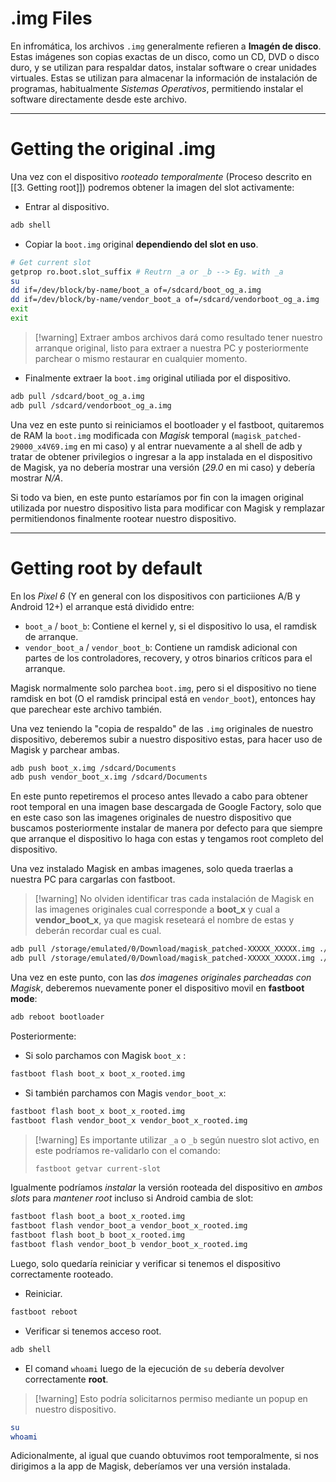 # .img Files

En infromática, los archivos `.img` generalmente refieren a **Imagén de disco**. Estas imágenes son copias exactas de un disco, como un CD, DVD o disco duro, y se utilizan para respaldar datos, instalar software o crear unidades virtuales. Estas se utilizan para almacenar la información de instalación de programas, habitualmente *Sistemas Operativos*, permitiendo instalar el software directamente desde este archivo.

----
# Getting the original .img

Una vez con el dispositivo *rooteado temporalmente* (Proceso descrito en [[3. Getting root]]) podremos obtener la imagen del slot activamente:

- Entrar al dispositivo.
```bash
adb shell
```

 - Copiar la `boot.img` original **dependiendo del slot en uso**.
```bash
# Get current slot
getprop ro.boot.slot_suffix # Reutrn _a or _b --> Eg. with _a
su
dd if=/dev/block/by-name/boot_a of=/sdcard/boot_og_a.img
dd if=/dev/block/by-name/vendor_boot_a of=/sdcard/vendorboot_og_a.img
exit
exit
```

> [!warning] Extraer ambos archivos dará como resultado tener nuestro arranque original, listo para extraer a nuestra PC y posteriormente parchear o mismo restaurar en cualquier momento.

- Finalmente extraer la `boot.img` original utiliada por el dispositivo.
```bash
adb pull /sdcard/boot_og_a.img
adb pull /sdcard/vendorboot_og_a.img
```

Una vez en este punto si reiniciamos el bootloader y el fastboot, quitaremos de RAM la `boot.img` modificada con *Magisk* temporal (`magisk_patched-29000_x4V69.img` en mi caso) y al entrar nuevamente a al shell de adb y tratar de obtener privilegios o ingresar a la app instalada en el dispositivo de Magisk, ya no debería mostrar una versión (*29.0* en mi caso) y debería mostrar *N/A*.

Si todo va bien, en este punto estaríamos por fin con la imagen original utilizada por nuestro dispositivo lista para modificar con Magisk y remplazar permitiendonos finalmente rootear nuestro dispositivo.

---
# Getting root by default

En los *Pixel 6* (Y en general con los dispositivos con particiiones A/B y Android 12+) el arranque está dividido entre:

- `boot_a` / `boot_b`: Contiene el kernel y, si el dispositivo lo usa, el ramdisk de arranque.
- `vendor_boot_a` / `vendor_boot_b`: Contiene un ramdisk adicional con partes de los controladores, recovery, y otros binarios críticos para el arranque.

Magisk normalmente solo parchea `boot.img`, pero si el dispositivo no tiene ramdisk en bot (O el ramdisk principal está en `vendor_boot`), entonces hay que parechear este archivo también.

Una vez teniendo la "copia de respaldo" de las `.img` originales de nuestro dispositivo, deberemos subir a nuestro dispositivo estas, para hacer uso de Magisk y parchear ambas.

```bash
adb push boot_x.img /sdcard/Documents
adb push vendor_boot_x.img /sdcard/Documents
```

En este punto repetiremos el proceso antes llevado a cabo para obtener root temporal en una imagen base descargada de Google Factory, solo que en este caso son las imagenes originales de nuestro dispositivo que buscamos posteriormente instalar de manera por defecto para que siempre que arranque el dispositivo lo haga con estas y tengamos root completo del dispositivo.

Una vez instalado Magisk en ambas imagenes, solo queda traerlas a nuestra PC para cargarlas con fastboot. 

> [!warning] No olviden identificar tras cada instalación de Magisk en las imagenes originales cual corresponde a **boot_x** y cual a **vendor_boot_x**, ya que magisk reseteará el nombre de estas y deberán recordar cual es cual.

```bash
adb pull /storage/emulated/0/Download/magisk_patched-XXXXX_XXXXX.img ./boot_x_rooted.img
adb pull /storage/emulated/0/Download/magisk_patched-XXXXX_XXXXX.img ./vendor_boot_x_rooted.img
```

Una vez en este punto, con las *dos imagenes originales parcheadas con Magisk*, deberemos nuevamente poner el dispositivo movil en **fastboot mode**: 

```bash
adb reboot bootloader
```

Posteriormente:

- Si solo parchamos con Magisk `boot_x` : 
```bash
fastboot flash boot_x boot_x_rooted.img
```

- Si también parchamos con Magis `vendor_boot_x`:
```bash
fastboot flash boot_x boot_x_rooted.img
fastboot flash vendor_boot_x vendor_boot_x_rooted.img
```

> [!warning] Es importante utilizar `_a` o `_b` según nuestro slot activo, en este podríamos re-validarlo con el comando:
> 
> ```bash
> fastboot getvar current-slot
> ```

Igualmente podríamos *instalar* la versión rooteada del dispositivo en *ambos slots* para *mantener root* incluso si Android cambia de slot:

```bash
fastboot flash boot_a boot_x_rooted.img
fastboot flash vendor_boot_a vendor_boot_x_rooted.img
fastboot flash boot_b boot_x_rooted.img
fastboot flash vendor_boot_b vendor_boot_x_rooted.img
```

Luego, solo quedaría reiniciar y verificar si tenemos el dispositivo correctamente rooteado.

- Reiniciar.
```bash
fastboot reboot
```

- Verificar si tenemos acceso root.
```bash
adb shell
```

- El comand `whoami` luego de la ejecución de `su` debería devolver correctamente **root**. 
> [!warning]  Esto podría solicitarnos permiso mediante un popup en nuestro dispositivo.

```bash
su
whoami 
```

Adicionalmente, al igual que cuando obtuvimos root temporalmente, si nos dirigimos a la app de Magisk, deberíamos ver una versión instalada.